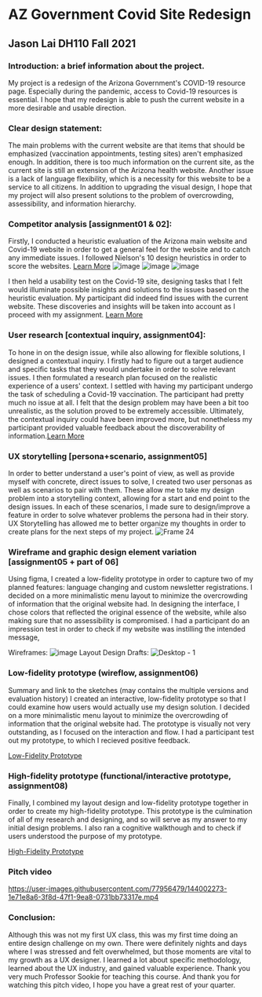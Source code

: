 # AZ Government Covid Site Redesign
## Jason Lai DH110 Fall 2021
### Introduction: a brief information about the project. 
My project is a redesign of the Arizona Government's COVID-19 resource page. Especially during the pandemic, access to Covid-19 resources is essential. I hope that my redesign is able to push the current website in a more desirable and usable direction. 
### Clear design statement: 
The main problems with the current website are that items that should be emphasized (vaccination appointments, testing sites) aren't emphasized enough. In addition, there is too much information on the current site, as the current site is still an extension of the Arizona health website. Another issue is a lack of language flexibility, which is a necessity for this website to be a service to all citizens. In addition to upgrading the visual design, I hope that my project will also present solutions to the problem of overcrowding, assessibility, and information hierarchy.
### Competitor analysis [assignment01 & 02]:
Firstly, I conducted a heuristic evaluation of the Arizona main website and Covid-19 website in order to get a general feel for the website and to catch any immediate issues. I followed Nielson's 10 design heuristics in order to score the websites. [Learn More](https://github.com/jasonlai2/DH110-JasonLai/tree/main/Assignment01)
![image](https://user-images.githubusercontent.com/77956479/143795510-37ebeacf-2d2c-406d-8f94-cf38eeca0a8c.png)
![image](https://user-images.githubusercontent.com/77956479/143795543-1556c53b-08e0-4de8-b7a5-1a79c6dd25c2.png)
![image](https://user-images.githubusercontent.com/77956479/144001216-ce5b2aa8-75c1-4bd9-aed7-4f928169d741.png)



I then held a usability test on the Covid-19 site, designing tasks that I felt would illuminate possible insights and solutions to the issues based on the heuristic evaluation. My participant did indeed find issues with the current website. These discoveries and insights will be taken into account as I proceed with my assignment. [Learn More](https://github.com/jasonlai2/DH110-JasonLai/tree/main/Assignment02)

### User research [contextual inquiry, assignment04]:
To hone in on the design issue, while also allowing for flexible solutions, I designed a contextual inquiry. I firstly had to figure out a target audience and specific tasks that they would undertake in order to solve relevant issues. I then formulated a research plan focused on the realistic experience of a users' context. I settled with having my participant undergo the task of scheduling a Covid-19 vaccination. The participant had pretty much no issue at all. I felt that the design problem may have been a bit too unrealistic, as the solution proved to be extremely accessible. Ultimately, the contextual inquiry could have been improved more, but nonetheless my participant provided valuable feedback about the discoverability of information.[Learn More](https://github.com/jasonlai2/DH110-JasonLai/tree/main/Assignment03)
### UX storytelling [persona+scenario, assignment05]
In order to better understand a user's point of view, as well as provide myself with concrete, direct issues to solve, I created two user personas as well as scenarios to pair with them. These allow me to take my design problem into a storytelling context, allowing for a start and end point to the design issues. In each of these scenarios, I made sure to design/improve a feature in order to solve whatever problems the persona had in their story. UX Storytelling has allowed me to better organize my thoughts in order to create plans for the next steps of my project.
![Frame 24](https://user-images.githubusercontent.com/77956479/143799708-12dbd16e-2f84-4769-9eba-8c2b083a565b.png)
### Wireframe and graphic design element variation [assignment05 + part of 06]
Using figma, I created a low-fidelity prototype in order to capture two of my planned features: language changing and custom newsletter registrations. I decided on a more minimalistic menu layout to minimize the overcrowding of information that the original website had. In designing the interface, I chose colors that reflected the original essence of the website, while also making sure that no assessibility is compromised. I had a participant do an impression test in order to check if my website was instilling the intended message,

Wireframes:
![image](https://user-images.githubusercontent.com/77956479/143801586-2b58c17f-f7f8-40bf-aec2-4153ef680ddc.png)
Layout Design Drafts:
![Desktop - 1](https://user-images.githubusercontent.com/77956479/143801704-211f9d5f-9d72-4e88-a86e-88b41e44b7d0.png)


### Low-fidelity prototype (wireflow, assignment06)
Summary and link to the sketches (may contains the multiple versions and evaluation history)
I created an interactive, low-fidelity prototype so that I could examine how users would actually use my design solution. I decided on a more minimalistic menu layout to minimize the overcrowding of information that the original website had. The prototype is visually not very outstanding, as I focused on the interaction and flow. I had a participant test out my prototype, to which I recieved positive feedback. 

[Low-Fidelity Prototype](https://www.figma.com/proto/dcOGRnmyw96Mch36pvtbLV/Low-Fidelity-Prototype?page-id=0%3A1&node-id=2%3A2&viewport=241%2C48%2C0.18&scaling=min-zoom&starting-point-node-id=2%3A2&show-proto-sidebar=1)
### High-fidelity prototype (functional/interactive prototype, assignment08)
Finally, I combined my layout design and low-fidelity prototype together in order to create my high-fidelity prototype. This prototype is the culmination of all of my research and designing, and so will serve as my answer to my initial design problems. I also ran a cognitive walkthough and to check if users understood the purpose of my prototype.

[High-Fidelity Prototype](https://www.figma.com/proto/LKivBOQfif54Gtszy5KIa0/High-Fidelity-AZ?page-id=0%3A1&node-id=2%3A114&viewport=241%2C48%2C0.27&scaling=min-zoom&starting-point-node-id=2%3A114&show-proto-sidebar=1)

### Pitch video 

https://user-images.githubusercontent.com/77956479/144002273-1e71e8a6-3f8d-47f1-9ea8-0731bb73317e.mp4


### Conclusion: 
Although this was not my first UX class, this was my first time doing an entire design challenge on my own. There were definitely nights and days where I was stressed and felt overwhelmed, but those moments are vital to my growth as a UX designer. I learned a lot about specific methodology, learned about the UX industry, and gained valuable experience. Thank you very much Professor Sookie for teaching this course. And thank you for watching this pitch video, I hope you have a great rest of your quarter.

